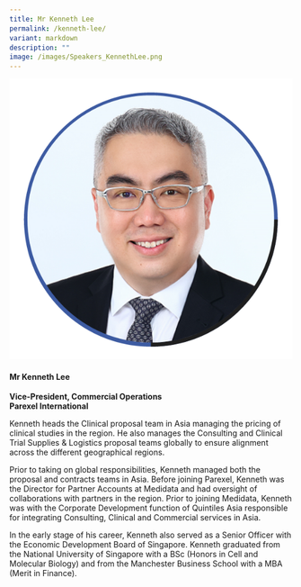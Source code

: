 ```yaml
---
title: Mr Kenneth Lee
permalink: /kenneth-lee/
variant: markdown
description: ""
image: /images/Speakers_KennethLee.png
---
```

<div class="row">
<div class="col is-3">
<img src="/images/Speakers_KennethLee.png">
</div>
<div class="col is-9 speaker-details">
	<h4><b>Mr Kenneth Lee</b></h4>
<b>Vice-President, Commercial Operations<br>
	Parexel International</b>
	
<p>Kenneth heads the Clinical proposal team in Asia managing the pricing of clinical studies in the region. He also manages the Consulting and Clinical Trial Supplies &amp; Logistics proposal teams globally to ensure alignment across the different geographical regions.</p>

<p>Prior to taking on global responsibilities, Kenneth managed both the proposal and contracts teams in Asia.  Before joining Parexel, Kenneth was the Director for Partner Accounts at Medidata and had oversight of collaborations with partners in the region. Prior to joining Medidata, Kenneth was with the Corporate Development function of Quintiles Asia responsible for integrating Consulting, Clinical and Commercial services in Asia.</p>

<p>In the early stage of his career, Kenneth also served as a Senior Officer with the Economic Development Board of Singapore. Kenneth graduated from the National University of Singapore with a BSc (Honors in Cell and Molecular Biology) and from the Manchester Business School with a MBA (Merit in Finance).

</p>
</div>
</div>
